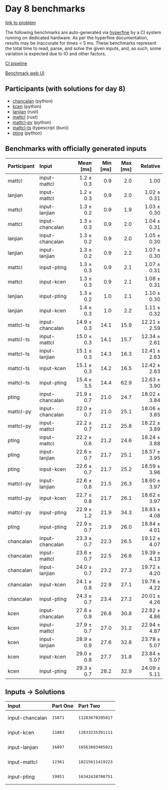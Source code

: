 # Day 8 benchmarks

[link to problem](https://adventofcode.com/2023/day/8)

The following benchmarks are auto-generated via
[hyperfine](https://github.com/sharkdp/hyperfine) by a CI system running on
dedicated hardware. As per the hyperfine documentation, results may be
inaccurate for times < 5 ms. These benchmarks represent the total time to read,
parse, and solve the given inputs, and, as such, some variation is expected due
to IO and other factors.

[CI pipeline](http://ci.papercode.net:8080/teams/main/pipelines/aoc2023)

[Benchmark web UI](https://aoc.ancalagon.black)


## Participants (with solutions for day 8)

- [chancalan](https://github.com/chancalan/aoc2023) (python)
- [kcen](https://github.com/kcen/aoc2023) (python)
- [lanjian](https://github.com/lanjian/aoc-2023) (rust)
- [mattcl](https://github.com/mattcl/aoc2023) (rust)
- [mattcl-py](https://github.com/mattcl/aoc2023-py) (python)
- [mattcl-ts](https://github.com/mattcl/aoc2023-js) (typescript (bun))
- [pting](https://github.com/pting/aoc2023) (python)


## Benchmarks with officially generated inputs

| Participant | Input | Mean [ms] | Min [ms] | Max [ms] | Relative |
|:---|:---|---:|---:|---:|---:|
| mattcl | input-mattcl | 1.2 ± 0.3 | 0.9 | 2.0 | 1.00 |
| lanjian | input-mattcl | 1.2 ± 0.3 | 0.9 | 2.0 | 1.02 ± 0.31 |
| mattcl | input-lanjian | 1.3 ± 0.2 | 0.9 | 1.9 | 1.03 ± 0.30 |
| mattcl | input-chancalan | 1.3 ± 0.3 | 0.9 | 2.0 | 1.04 ± 0.31 |
| lanjian | input-chancalan | 1.3 ± 0.2 | 0.9 | 2.0 | 1.05 ± 0.30 |
| lanjian | input-lanjian | 1.3 ± 0.2 | 0.9 | 2.2 | 1.07 ± 0.30 |
| mattcl | input-pting | 1.3 ± 0.3 | 0.9 | 2.1 | 1.07 ± 0.31 |
| mattcl | input-kcen | 1.3 ± 0.3 | 0.9 | 2.1 | 1.08 ± 0.31 |
| lanjian | input-pting | 1.3 ± 0.2 | 1.0 | 2.1 | 1.10 ± 0.30 |
| lanjian | input-kcen | 1.4 ± 0.3 | 1.0 | 2.2 | 1.11 ± 0.32 |
| mattcl-ts | input-chancalan | 14.9 ± 0.3 | 14.1 | 15.9 | 12.21 ± 2.59 |
| mattcl-ts | input-mattcl | 15.0 ± 0.3 | 14.1 | 15.7 | 12.34 ± 2.61 |
| mattcl-ts | input-lanjian | 15.1 ± 0.3 | 14.3 | 16.3 | 12.41 ± 2.63 |
| mattcl-ts | input-kcen | 15.1 ± 0.3 | 14.2 | 16.5 | 12.42 ± 2.63 |
| mattcl-ts | input-pting | 15.4 ± 3.5 | 14.4 | 62.9 | 12.63 ± 3.90 |
| pting | input-chancalan | 21.9 ± 0.7 | 21.0 | 24.7 | 18.02 ± 3.84 |
| mattcl-py | input-chancalan | 22.0 ± 0.7 | 21.0 | 25.1 | 18.06 ± 3.85 |
| mattcl-py | input-mattcl | 22.2 ± 0.7 | 21.2 | 25.8 | 18.22 ± 3.89 |
| pting | input-mattcl | 22.2 ± 0.6 | 21.2 | 24.6 | 18.24 ± 3.88 |
| pting | input-lanjian | 22.6 ± 0.7 | 21.7 | 25.1 | 18.57 ± 3.95 |
| pting | input-kcen | 22.6 ± 0.7 | 21.7 | 25.2 | 18.59 ± 3.96 |
| mattcl-py | input-lanjian | 22.6 ± 0.8 | 21.5 | 26.3 | 18.60 ± 3.97 |
| mattcl-py | input-kcen | 22.7 ± 0.8 | 21.7 | 26.1 | 18.62 ± 3.97 |
| mattcl-py | input-pting | 22.9 ± 1.2 | 21.9 | 34.3 | 18.83 ± 4.08 |
| pting | input-pting | 22.9 ± 0.7 | 21.9 | 26.0 | 18.84 ± 4.01 |
| chancalan | input-chancalan | 23.3 ± 0.7 | 22.3 | 26.5 | 19.12 ± 4.07 |
| chancalan | input-mattcl | 23.6 ± 0.7 | 22.5 | 26.6 | 19.39 ± 4.13 |
| chancalan | input-lanjian | 24.0 ± 0.7 | 23.2 | 27.3 | 19.72 ± 4.20 |
| chancalan | input-kcen | 24.1 ± 0.8 | 22.9 | 27.1 | 19.78 ± 4.22 |
| chancalan | input-pting | 24.3 ± 0.7 | 23.4 | 27.2 | 20.01 ± 4.26 |
| kcen | input-chancalan | 27.8 ± 0.9 | 26.8 | 30.8 | 22.82 ± 4.86 |
| kcen | input-mattcl | 27.9 ± 0.7 | 27.0 | 31.2 | 22.94 ± 4.87 |
| kcen | input-lanjian | 28.9 ± 0.9 | 27.6 | 32.8 | 23.78 ± 5.07 |
| kcen | input-kcen | 29.0 ± 0.8 | 27.7 | 31.8 | 23.84 ± 5.07 |
| kcen | input-pting | 29.3 ± 0.7 | 28.2 | 32.9 | 24.09 ± 5.11 |


## Inputs -> Solutions

| Input | Part One | Part Two |
|:---|:---|:---|
|input-chancalan|<pre>15871</pre>|<pre>11283670395017</pre>|
|input-kcen|<pre>21883</pre>|<pre>12833235391111</pre>|
|input-lanjian|<pre>16897</pre>|<pre>16563603485021</pre>|
|input-mattcl|<pre>12361</pre>|<pre>18215611419223</pre>|
|input-pting|<pre>19951</pre>|<pre>16342438708751</pre>|